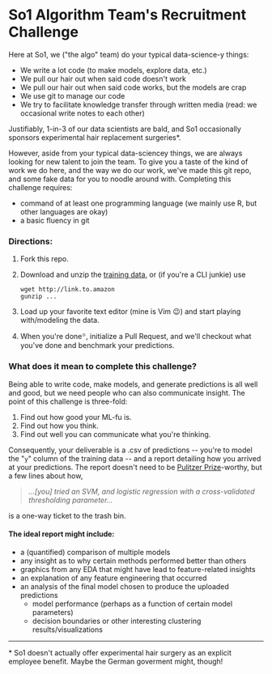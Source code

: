 # So1 Algorithm Team's Recruitment Challenge

Here at So1, we ("the algo" team) do your typical data-science-y things:
* We write a lot code (to make models, explore data, etc.)
* We pull our hair out when said code doesn't work
* We pull our hair out when said code works, but the models are crap
* We use git to manage our code
* We try to facilitate knowledge transfer through written media (read: we occasional write notes to each other)
 
Justifiably, 1-in-3 of our data scientists are bald, and So1 occasionally sponsors experimental hair replacement surgeries*.

However, aside from your typical data-sciencey things, we are always looking for new talent to join the team. To give you a taste of the kind of work we do here, and the way we do our work, we've made this git repo, and some fake data for you to noodle around with. Completing this challenge requires:
* command of at least one programming language (we mainly use R, but other languages are okay)
* a basic fluency in git

### Directions:
1. Fork this repo.
2. Download and unzip the [training data](link_to_amazon_s3), or (if you're a CLI junkie) use
   
    ```
    wget http://link.to.amazon
    gunzip ...
    ```
3. Load up your favorite text editor (mine is Vim :wink:) and start playing with/modeling the data.
4. When you're done꙳, initialize a Pull Request, and we'll checkout what you've done and benchmark your predictions.
 
### What does it mean to complete this challenge?
Being able to write code, make models, and generate predictions is all well and good, but we need people who can also communicate insight. The point of this challenge is three-fold:

1. Find out how good your ML-fu is.
2. Find out how you think.
3. Find out well you can communicate what you're thinking.
 
Consequently, your deliverable is a .csv of predictions -- you're to model the "`y`" column of the training data -- and a report detailing how you arrived at your predictions. The report doesn't need to be [Pulitzer Prize](https://en.wikipedia.org/wiki/Pulitzer_Prize)-worthy, but a few lines about how,

> _...[you] tried an SVM, and logistic regression with a cross-validated thresholding parameter..._

is a one-way ticket to the trash bin. 

#### The ideal report might include:
* a (quantified) comparison of multiple models
* any insight as to why certain methods performed better than others
* graphics from any EDA that might have lead to feature-related insights
* an explanation of any feature engineering that occurred
* an analysis of the final model chosen to produce the uploaded predictions
    * model performance (perhaps as a function of certain model parameters)
    * decision boundaries or other interesting clustering results/visualizations
 

---
\* So1 doesn't actually offer experimental hair surgery as an explicit employee benefit. Maybe the German goverment might, though!
